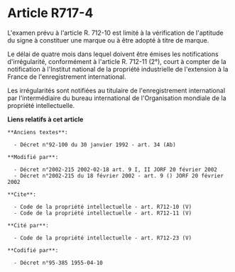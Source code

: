 # Article R717-4

L'examen prévu à l'article R. 712-10 est limité à la vérification de l'aptitude du signe à constituer une marque ou à être
adopté à titre de marque. 

Le délai de quatre mois dans lequel doivent être émises les notifications d'irrégularité, conformément à l'article R. 712-11
(2°), court à compter de la notification à l'Institut national de la propriété industrielle de l'extension à la France de
l'enregistrement international. 

Les irrégularités sont notifiées au titulaire de l'enregistrement international par l'intermédiaire du bureau international
de l'Organisation mondiale de la propriété intellectuelle.

**Liens relatifs à cet article**

	**Anciens textes**:

	  - Décret n°92-100 du 30 janvier 1992 - art. 34 (Ab)

	**Modifié par**:

	  - Décret n°2002-215 2002-02-18 art. 9 I, II JORF 20 février 2002
	  - Décret n°2002-215 du 18 février 2002 - art. 9 () JORF 20 février 2002

	**Cite**:

	  - Code de la propriété intellectuelle - art. R712-10 (V)
	  - Code de la propriété intellectuelle - art. R712-11 (V)

	**Cité par**:

	  - Code de la propriété intellectuelle - art. R712-23 (V)

	**Codifié par**:

	  - Décret n°95-385 1955-04-10
